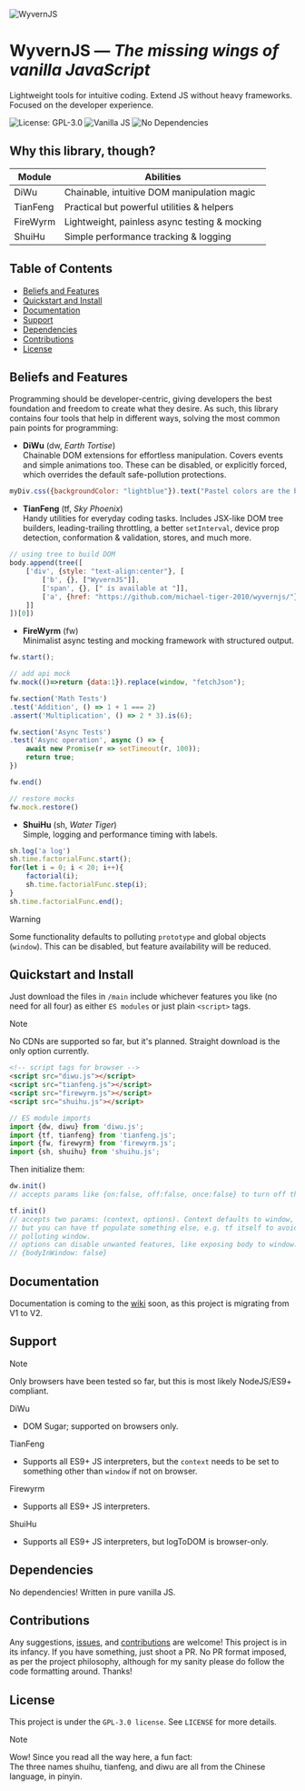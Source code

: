 ![WyvernJS](https://github.com/user-attachments/assets/17233191-c8da-4193-ae37-c4a63869497f)

# WyvernJS — _The missing wings of vanilla JavaScript_

Lightweight tools for intuitive coding. Extend JS without heavy frameworks. Focused on the developer experience.

![License: GPL-3.0](https://img.shields.io/badge/License-GPL%203.0-blue.svg)
![Vanilla JS](https://img.shields.io/badge/Vanilla-JS-green)
![No Dependencies](https://img.shields.io/badge/No-Dependencies-lightgrey) 

## Why this library, though?
| Module   | Abilities                                     |
|----------|-----------------------------------------------|
| DiWu     | Chainable, intuitive DOM manipulation magic   |
| TianFeng | Practical but powerful utilities & helpers    |
| FireWyrm | Lightweight, painless async testing & mocking |
| ShuiHu   | Simple performance tracking & logging         |

## Table of Contents
- [Beliefs and Features](#beliefs-and-features)
- [Quickstart and Install](#quickstart-and-install)
- [Documentation](#documentation)
- [Support](#support)
- [Dependencies](#dependencies)
- [Contributions](#contributions)
- [License](#license)

## Beliefs and Features

Programming should be developer-centric, giving developers the best foundation and freedom to create what they desire. As such, this library contains four tools that help in different ways, solving the most common pain points for programming:
 - **DiWu** (dw, _Earth Tortise_)  
   Chainable DOM extensions for effortless manipulation. Covers events and simple animations too. These can be disabled, or explicitly forced, which overrides the default safe-pollution protections.
```js
myDiv.css({backgroundColor: "lightblue"}).text("Pastel colors are the best")
```
 - **TianFeng** (tf, _Sky Phoenix_)  
   Handy utilities for everyday coding tasks. Includes JSX-like DOM tree builders, leading-trailing throttling, a better `setInterval`, device prop detection, conformation & validation, stores, and much more.
```js
// using tree to build DOM
body.append(tree([
    ['div', {style: "text-align:center"}, [
        ['b', {}, ["WyvernJS"]],
        ['span', {}, [" is available at "]],
        ['a', {href: "https://github.com/michael-tiger-2010/wyvernjs/"}, ["github.com"]]
    ]]
])[0])
```
 - **FireWyrm** (fw)  
   Minimalist async testing and mocking framework with structured output.
```js
fw.start();

// add api mock
fw.mock(()=>return {data:1}).replace(window, "fetchJson");

fw.section('Math Tests')
.test('Addition', () => 1 + 1 === 2)
.assert('Multiplication', () => 2 * 3).is(6);

fw.section('Async Tests')
.test('Async operation', async () => {
    await new Promise(r => setTimeout(r, 100));
    return true;
})

fw.end()

// restore mocks
fw.mock.restore()
```
 - **ShuiHu** (sh, _Water Tiger_)  
   Simple, logging and performance timing with labels.
```js
sh.log('a log')
sh.time.factorialFunc.start();
for(let i = 0; i < 20; i++){
    factorial(i);
    sh.time.factorialFunc.step(i);
}
sh.time.factorialFunc.end();
```
> [!WARNING]
> Some functionality defaults to polluting `prototype` and global objects (`window`). This can be disabled, but feature availability will be reduced.

## Quickstart and Install
Just download the files in `/main` include whichever features you like (no need for all four) as either `ES modules` or just plain `<script>` tags.

> [!NOTE]
> No CDNs are supported so far, but it's planned. Straight download is the only option currently.

```html
<!-- script tags for browser -->
<script src="diwu.js"></script>
<script src="tianfeng.js"></script>
<script src="firewyrm.js"></script>
<script src="shuihu.js"></script>
```

```js
// ES module imports
import {dw, diwu} from 'diwu.js';
import {tf, tianfeng} from 'tianfeng.js';
import {fw, firewyrm} from 'firewyrm.js';
import {sh, shuihu} from 'shuihu.js';
```

Then initialize them:
```js
dw.init()
// accepts params like {on:false, off:false, once:false} to turn off the event shorthands

tf.init()
// accepts two params: (context, options). Context defaults to window,
// but you can have tf populate something else, e.g. tf itself to avoid
// polluting window.
// options can disable unwanted features, like exposing body to window:
// {bodyInWindow: false}
```

## Documentation
Documentation is coming to the [wiki](https://github.com/michael-tiger-2010/wyvernjs/wiki) soon, as this project is migrating from V1 to V2.

## Support
> [!NOTE]
> Only browsers have been tested so far, but this is most likely NodeJS/ES9+ compliant. 

DiWu
 - DOM Sugar; supported on browsers only.

TianFeng
 - Supports all ES9+ JS interpreters, but the `context` needs to be set to something other than `window` if not on browser.

Firewyrm
 - Supports all ES9+ JS interpreters.

ShuiHu
 - Supports all ES9+ JS interpreters, but logToDOM is browser-only.

## Dependencies
No dependencies! Written in pure vanilla JS.

## Contributions
Any suggestions, [issues](https://github.com/michael-tiger-2010/wyvernjs/issues), and [contributions](https://github.com/michael-tiger-2010/wyvernjs/pulls) are welcome! 
This project is in its infancy. If you have something, just shoot a PR. No PR format imposed, as per the project philosophy, although for my sanity please do follow the code formatting around. 
Thanks!

## License
This project is under the `GPL-3.0 license`. See `LICENSE` for more details.

> [!NOTE]
> Wow! Since you read all the way here, a fun fact:  
> The three names shuihu, tianfeng, and diwu are all from the Chinese language, in pinyin. 
